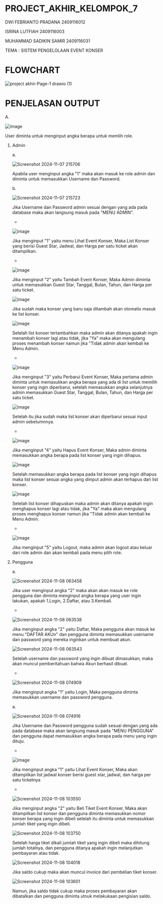   # PROJECT_AKHIR_KELOMPOK_7

DWI FEBRIANTO PRADANA 2409116012

ISRINA LUTFIAH 2409116003

MUHAMMAD SADIKIN SAMIR 2409116031

TEMA : SISTEM PENGELOLAAN EVENT KONSER

# FLOWCHART

![project akhir-Page-1 drawio (1)](https://github.com/user-attachments/assets/1372bba3-7177-4b8d-a2fb-5a4684a5e8ec)

# PENJELASAN OUTPUT

A. 

  ![image](https://github.com/user-attachments/assets/407de429-82b2-4138-8184-89b2be69830b)

  User diminta untuk menginput angka berapa untuk memlih role.

  1. Admin

     a.

     ![Screenshot 2024-11-07 215706](https://github.com/user-attachments/assets/0cd0b377-4af3-4c5d-a74d-007d746573b3)

     Apabila user menginput angka "1" maka akan masuk ke role admin dan diminta untuk memasukkan Username dan Password.

     b.

     ![Screenshot 2024-11-07 215723](https://github.com/user-attachments/assets/86234a4c-88b9-412a-968b-330b336c3cbb)

     Jika Username dan Password admin sesuai dengan yang ada pada database maka akan langsung masuk pada "MENU ADMIN".

     -

     ![image](https://github.com/user-attachments/assets/889ea200-08fd-45e1-b72f-aaba85cb932f)

     Jika menginput "1" yaitu menu Lihat Event Konser, Maka List Konser yang berisi Guest Star, Jadwal, dan Harga per satu ticket akan ditampilkan.


     -

     ![image](https://github.com/user-attachments/assets/18b93577-2121-4102-9445-929c84eda9a0)

     Jika menginput "2" yaitu Tambah Event Konser, Maka Admin diminta untuk memasukkan Guest Star, Tanggal, Bulan, Tahun, dan Harga per satu ticket.

     ![image](https://github.com/user-attachments/assets/ede4db57-c198-4e7d-9b5c-c2b9965ee364)

     Jika sudah maka konser yang baru saja ditambah akan otomatis masuk ke list konser.

     ![image](https://github.com/user-attachments/assets/9487ced9-2776-4cd6-97c3-fd127d7b6e77)

     Setelah list konser tertambahkan maka admin akan ditanya apakah ingin menambah konser lagi atau tidak, jika "Ya" maka akan mengulang proses menambah konser namun jika "Tidak admin akan kembali ke Menu Admin.


     -

     ![image](https://github.com/user-attachments/assets/4b300a72-07cf-488c-b442-d02b38eff946)

     Jika menginput "3" yaitu Perbarui Event Konser, Maka pertama admin diminta untuk memasukkan angka berapa yang ada di list untuk memilih konser yang ingin diperbarui, setelah memasukkan angka selanjutnya admin memasukkan Guest Star, Tanggal, Bulan, Tahun, dan Harga per satu ticket.

     ![image](https://github.com/user-attachments/assets/0e6123ec-a00a-4cbf-8b0c-2220046e6ee1)

     Setelah itu jika sudah maka list konser akan diperbarui sesuai input admin sebelumnnya.


     -

     ![image](https://github.com/user-attachments/assets/758e0d95-8689-42ae-8723-fe12039d6ddd)

     Jika menginput "4" yaitu Hapus Event Konser, Maka admin diminta memasukkan angka berapa pada list konser yang ingin dihapus.

     ![image](https://github.com/user-attachments/assets/ef15e644-d869-40d8-b023-cb8adf291093)

     Setelah memasukkan angka berapa pada list konser yang ingin dihapus maka list konser sesuai angka yang diinput admin akan terhapus dari list konser.

     ![image](https://github.com/user-attachments/assets/941a4516-0400-451c-9295-47d9f9df33f3)

     Setelah list konser dihapuskan maka admin akan ditanya apakah ingin menghapus konser lagi atau tidak, jika "Ya" maka akan mengulang proses menghapus konser namun jika "Tidak admin akan kembali ke Menu Admin.


     -

     ![image](https://github.com/user-attachments/assets/337fa398-1f95-4379-97df-bf959be846fc)

     Jika menginput "5" yaitu Logout, maka admin akan logout atau keluar dari role admin dan akan kembali pada menu pilih role.


  2. Pengguna

     a.

     ![Screenshot 2024-11-08 063458](https://github.com/user-attachments/assets/36d4b72a-cb52-470a-aca6-fe5e4111516d)

     Jika user menginput angka "2" maka akan akan masuk ke role pengguna dan diminta menginput angka berapa yang user ingin lakukan, apakah 1.Login, 2.Daftar, atau 3.Kembali.

     -

     ![Screenshot 2024-11-08 063538](https://github.com/user-attachments/assets/f1b4d78c-644b-405c-9d64-58b3a7197c30)

     Jika menginput angka "2" yaitu Daftar, Maka pengguna akan masuk ke menu "DAFTAR AKUn" dan pengguna diminta memasukkan username dan password yang mereka inginkan untuk membuat akun.

     ![Screenshot 2024-11-08 063543](https://github.com/user-attachments/assets/e3eb6307-5136-4c91-be2b-bdf44ec45b2f)

     Setelah username dan password yang ingin dibuat dimasukkan, maka akan muncul pemberitahuan bahwa Akun berhasil dibuat.


     -

     ![Screenshot 2024-11-08 074909](https://github.com/user-attachments/assets/bc540062-4f14-49d8-a748-2c6cdc52ff67)


     Jika menginput angka "1" yaitu Login, Maka pengguna diminta memasukkan username dan password pengguna.

       a. 

       ![Screenshot 2024-11-08 074916](https://github.com/user-attachments/assets/40a18027-2d69-4b2a-bd82-e94ce947fdb9)

       Jika Username dan Password pengguna sudah sesuai dengan yang ada pada database maka akan langsung masuk pada "MENU PENGGUNA" dan pengguna dapat memasukkan angka berapa pada menu yang ingin dituju.

       -

       ![image](https://github.com/user-attachments/assets/5ff1ab63-3ed2-4428-8ba8-c12723e64c0e)

       Jika menginput angka "1" yaitu Lihat Event Konser, Maka akan ditampilkan list jadwal konser berisi guest star, jadwal, dan harga per satu ticketnya

       -

       ![Screenshot 2024-11-08 103550](https://github.com/user-attachments/assets/35c3fe29-5923-4285-bf3b-605a4e9bf32b)

       Jika menginput angka "2" yaitu Beli Tiket Event Konser, Maka akan ditampilkan list konser dan pengguna diminta memasukkan nomor konser berapa yang ingin dibeli setelah itu diminta untuk memasukkan jumlah tiket yang ingin dibeli.

       ![Screenshot 2024-11-08 103750](https://github.com/user-attachments/assets/15733403-c320-4dab-ade5-d94de53c2db9)

       Setelah harga tiket dikali jumlah tiket yang ingin dibeli maka dihitung jumlah totalnya, dan pengguna ditanya apakah ingin melanjutkan pembayaran atau tidak.

       ![Screenshot 2024-11-08 104018](https://github.com/user-attachments/assets/b0bc0c37-53a5-45f0-b071-6ef76fa60c79)

       Jika saldo cukup maka akan muncul invoice dari pembelian tiket konser.

       ![Screenshot 2024-11-08 103601](https://github.com/user-attachments/assets/c0dc2f79-36ec-4178-bd47-8918cb5d794c)

       Namun, jika saldo tidak cukup maka proses pembayaran akan dibatalkan dan pengguna diminta utnuk melakukaan pengisian saldo.

     






       

       
     


       

       


     




     




     
      







     
         

         



     




